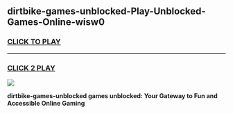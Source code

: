 
## dirtbike-games-unblocked-Play-Unblocked-Games-Online-wisw0
<h3>
<a href="https://premium76.site?title=dirtbike-games-unblocked&ref=24A">CLICK TO PLAY</a></h3>
<hr>

<h3>
<a href="https://premium76.site?title=dirtbike-games-unblocked&ref=24A">CLICK 2 PLAY</a>
  
</h3>

<a href="https://premium76.site?title=dirtbike-games-unblocked&ref=24A"><img src="https://clearcache.store/games.png"></a>


**dirtbike-games-unblocked games unblocked: Your Gateway to Fun and Accessible Online Gaming**

